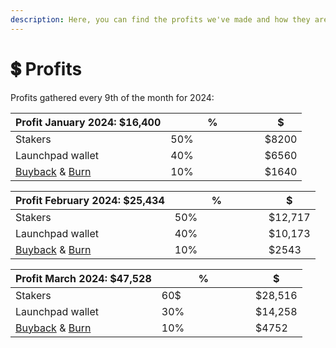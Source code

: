 ```yaml
---
description: Here, you can find the profits we've made and how they are distrubuted.
---
```


# 💲 Profits

Profits gathered every 9th of the month for 2024:

<table><thead><tr><th>Profit January 2024: $16,400</th><th width="134.33333333333331">%</th><th>$</th></tr></thead><tbody><tr><td>Stakers</td><td>50%</td><td>$8200</td></tr><tr><td>Launchpad wallet</td><td>40%</td><td>$6560</td></tr><tr><td><a href="https://bscscan.com/tx/0x55a163e8c540f439abc71748a739d529ee858acb7cd4a9dfee5619435dcdc9c6">Buyback</a> &#x26; <a href="https://bscscan.com/tx/0x41f90b1497878ffd07dc43d12744ac840110c37bc1fd619bd4f419f70ddfae1d">Burn</a></td><td>10%</td><td>$1640</td></tr></tbody></table>

<table><thead><tr><th>Profit February 2024: $25,434</th><th width="134.33333333333331">%</th><th>$</th></tr></thead><tbody><tr><td>Stakers</td><td>50%</td><td>$12,717</td></tr><tr><td>Launchpad wallet</td><td>40%</td><td>$10,173</td></tr><tr><td><a href="https://bscscan.com/tx/0xcdf58e82da4e1c0928f9b46c6cf41d6cb94805aad0301b76c8736eec57c01c1c">Buyback</a> &#x26; <a href="https://bscscan.com/tx/0xd9bd67d6b8fb1cdf8bbebda5d3ac195be0d3d5616d20148790812052f28dd9cd">Burn</a></td><td>10%</td><td>$2543</td></tr></tbody></table>

<table><thead><tr><th>Profit March 2024: $47,528</th><th width="134.33333333333331">%</th><th>$</th></tr></thead><tbody><tr><td>Stakers</td><td>60$</td><td>$28,516</td></tr><tr><td>Launchpad wallet</td><td>30%</td><td>$14,258</td></tr><tr><td><a href="https://bscscan.com/tx/0xd3b8fbb003127adde069d06ec3d6512169135c0bd7026289d027e77a44b16b3f">Buyback</a> &#x26; <a href="https://bscscan.com/tx/0x3e5ce2f240da5aa2f7d10ad1b625e2870a62563bf101d0dced9ffd65788e3cd2">Burn</a></td><td>10%</td><td>$4752</td></tr></tbody></table>
